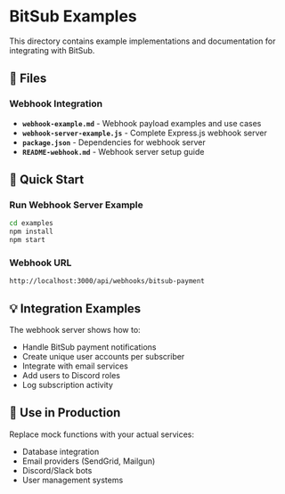 # BitSub Examples

This directory contains example implementations and documentation for integrating with BitSub.

## 📁 Files

### Webhook Integration
- **`webhook-example.md`** - Webhook payload examples and use cases
- **`webhook-server-example.js`** - Complete Express.js webhook server
- **`package.json`** - Dependencies for webhook server
- **`README-webhook.md`** - Webhook server setup guide

## 🚀 Quick Start

### Run Webhook Server Example
```bash
cd examples
npm install
npm start
```

### Webhook URL
```
http://localhost:3000/api/webhooks/bitsub-payment
```

## 💡 Integration Examples

The webhook server shows how to:
- Handle BitSub payment notifications
- Create unique user accounts per subscriber
- Integrate with email services
- Add users to Discord roles
- Log subscription activity

## 🔗 Use in Production

Replace mock functions with your actual services:
- Database integration
- Email providers (SendGrid, Mailgun)
- Discord/Slack bots
- User management systems